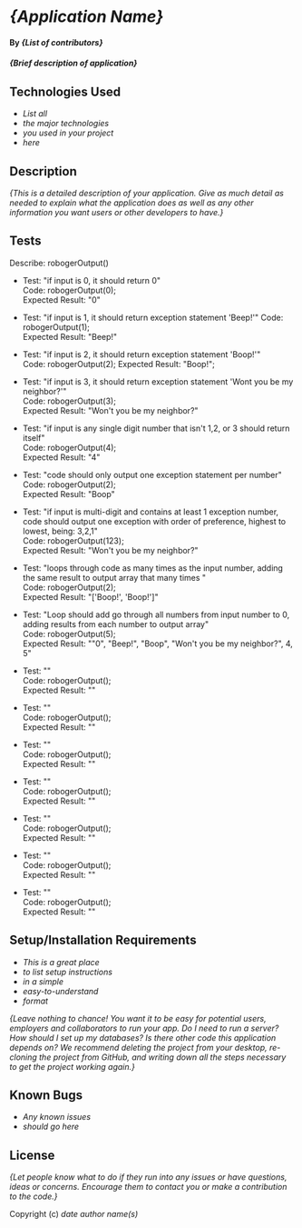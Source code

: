 # _{Application Name}_

#### By _**{List of contributors}**_

#### _{Brief description of application}_

## Technologies Used

* _List all_
* _the major technologies_
* _you used in your project_
* _here_

## Description

_{This is a detailed description of your application. Give as much detail as needed to explain what the application does as well as any other information you want users or other developers to have.}_

## Tests

Describe: robogerOutput()

* Test: "if input is 0, it should return 0"  
  Code: robogerOutput(0);  
  Expected Result: "0"  

* Test: "if input is 1, it should return exception statement 'Beep!'"
  Code: robogerOutput(1);  
  Expected Result: "Beep!"

* Test: "if input is 2, it should return exception statement 'Boop!'"  
  Code: robogerOutput(2);
  Expected Result: "Boop!";

* Test: "if input is 3, it should return exception statement 'Wont you be my neighbor?'"  
  Code: robogerOutput(3);   
  Expected Result: "Won't you be my neighbor?"

* Test: "if input is any single digit number that isn't 1,2, or 3 should return itself"   
  Code: robogerOutput(4);   
  Expected Result: "4"   

* Test: "code should only output one exception statement per number"   
  Code: robogerOutput(2);   
  Expected Result: "Boop"   

* Test: "if input is multi-digit and contains at least 1 exception number, code should output one exception with order of preference, highest to lowest, being: 3,2,1"   
  Code: robogerOutput(123);   
  Expected Result: "Won't you be my neighbor?"   

* Test: "loops through code as many times as the input number, adding the same result to output array that many times "   
  Code: robogerOutput(2);   
  Expected Result: "['Boop!', 'Boop!']"   

* Test: "Loop should add go through all numbers from input number to 0, adding results from each number to output array"   
  Code: robogerOutput(5);   
  Expected Result: ""0", "Beep!", "Boop", "Won't you be my neighbor?", 4, 5"   

* Test: ""   
  Code: robogerOutput();   
  Expected Result: ""   

* Test: ""   
  Code: robogerOutput();   
  Expected Result: ""   

* Test: ""   
  Code: robogerOutput();   
  Expected Result: ""   

* Test: ""   
  Code: robogerOutput();   
  Expected Result: ""   

* Test: ""   
  Code: robogerOutput();   
  Expected Result: ""   

* Test: ""   
  Code: robogerOutput();   
  Expected Result: ""   

* Test: ""   
  Code: robogerOutput();   
  Expected Result: ""   



## Setup/Installation Requirements

* _This is a great place_
* _to list setup instructions_
* _in a simple_
* _easy-to-understand_
* _format_

_{Leave nothing to chance! You want it to be easy for potential users, employers and collaborators to run your app. Do I need to run a server? How should I set up my databases? Is there other code this application depends on? We recommend deleting the project from your desktop, re-cloning the project from GitHub, and writing down all the steps necessary to get the project working again.}_

## Known Bugs

* _Any known issues_
* _should go here_

## License

_{Let people know what to do if they run into any issues or have questions, ideas or concerns.  Encourage them to contact you or make a contribution to the code.}_

Copyright (c) _date_ _author name(s)_